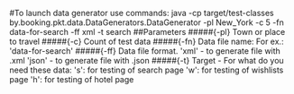 #To launch data generator use commands:
    java -cp target/test-classes by.booking.pkt.data.DataGenerators.DataGenerator -pl New_York -c 5 -fn data-for-search -ff xml -t search
##Parameters
#####{-pl} Town or place to travel
#####{-c}  Count of test data
#####{-fn} Data file name:
    For  ex.: 'data-for-search'
#####{-ff} Data file format. 
    'xml'   - to generate file with .xml
    'json'  - to generate file with .json 
#####{-t} Target - For what do you need these data: 
     's': for testing of search page
     'w': for testing of wishlists page
     'h': for testing of hotel page